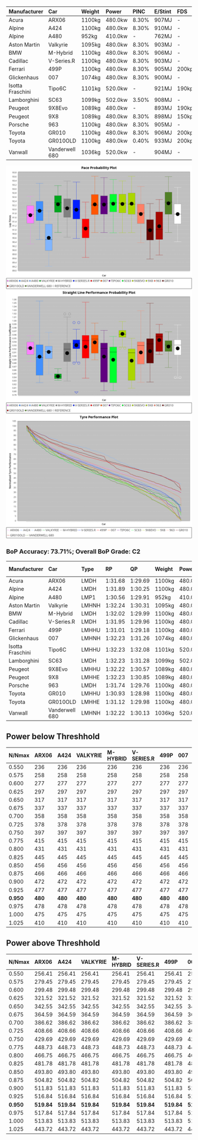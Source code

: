 | Manufacturer     | Car            | Weight | Power   | PINC    | E/Stint | FDS     |
|:-|:-|:-|:-|:-|:-|:-|
| Acura            | ARX06          | 1100kg | 480.0kw | 8.30%   | 907MJ   |    -    |
| Alpine           | A424           | 1100kg | 480.0kw | 8.30%   | 910MJ   |    -    |
| Alpine           | A480           | 952kg  | 410.0kw |    -    | 762MJ   |    -    |
| Aston Martin     | Valkyrie       | 1095kg | 480.0kw | 8.30%   | 903MJ   |    -    |
| BMW              | M-Hybrid       | 1100kg | 480.0kw | 8.30%   | 906MJ   |    -    |
| Cadillac         | V-Series.R     | 1100kg | 480.0kw | 8.30%   | 903MJ   |    -    |
| Ferrari          | 499P           | 1100kg | 480.0kw | 8.30%   | 905MJ   | 200kph  |
| Glickenhaus      | 007            | 1074kg | 480.0kw | 8.30%   | 900MJ   |    -    |
| Isotta Fraschini | Tipo6C         | 1101kg | 520.0kw |    -    | 921MJ   | 190kph  |
| Lamborghini      | SC63           | 1099kg | 502.0kw | 3.50%   | 908MJ   |    -    |
| Peugeot          | 9X8Evo         | 1089kg | 480.0kw |    -    | 893MJ   | 190kph  |
| Peugeot          | 9X8            | 1089kg | 480.0kw | 8.30%   | 898MJ   | 150kph  |
| Porsche          | 963            | 1100kg | 480.0kw | 8.30%   | 905MJ   |    -    |
| Toyota           | GR010          | 1100kg | 480.0kw | 8.30%   | 906MJ   | 200kph  |
| Toyota           | GR010OLD       | 1100kg | 480.0kw | 0.40%   | 933MJ   | 200kph  |
| Vanwall          | Vanderwell 680 | 1036kg | 520.0kw |    -    | 904MJ   |    -    |

![PACECHART](./IMG/AUTO.png)
![STRAIGHTLINEPERFORMANCECHART](./IMG/AUTO_sp.png)
![TYREPERFORMANCECHART](./IMG/AUTO_tw.png)

### BoP Accuracy: 73.71%; Overall BoP Grade: C2
| Manufacturer     | Car            | Type  | RP      | QP      | Weight | Power¹  | Threshhold | PINC    | Power²   | E/Stint | AVG Vmax  | FDS     | RDLC | L/Stint | BOP-Grade | Model Accuracy | Model Points | Match%  | SimDiff |
|:-|:-|:-|:-|:-|:-|:-|:-|:-|:-|:-|:-|:-|:-|:-|:-|:-|:-|:-|:-|
| Acura            | ARX06          | LMDH  | 1:31.68 | 1:29.69 | 1100kg | 480.0kw | 250.0kph   | 8.30%   | 519.80kw |  907MJ  | 307.57kph |    -    | 0.98 | 40      | -B2       | 100.00%        | 996          | 84.56%  | #       |
| Alpine           | A424           | LMDH  | 1:31.89 | 1:30.25 | 1100kg | 480.0kw | 250.0kph   | 8.30%   | 519.80kw |  910MJ  | 303.50kph |    -    | 0.98 | 40      | +A2       | 98.94%         | 2047         | 92.60%  | #       |
| Alpine           | A480           | LMP1  | 1:30.56 | 1:29.91 |  952kg | 410.0kw | 250.0kph   |    -    | 410.00kw |  762MJ  | 303.37kph |    -    | 0.98 | 37      | -Ω1       | 92.36%         | 1643         | 32.68%  | +0.59   |
| Aston Martin     | Valkyrie       | LMHNH | 1:32.24 | 1:30.31 | 1095kg | 480.0kw | 250.0kph   | 8.30%   | 519.80kw |  903MJ  | 294.23kph |    -    | 1.00 | 40      | +E1       | 100.00%        | 247          | 56.25%  | #       |
| BMW              | M-Hybrid       | LMDH  | 1:32.02 | 1:29.99 | 1100kg | 480.0kw | 250.0kph   | 8.30%   | 519.80kw |  906MJ  | 306.13kph |    -    | 0.98 | 40      | +A2       | 98.84%         | 3070         | 94.76%  | #       |
| Cadillac         | V-Series.R     | LMDH  | 1:31.95 | 1:29.96 | 1100kg | 480.0kw | 250.0kph   | 8.30%   | 519.80kw |  903MJ  | 307.84kph |    -    | 0.98 | 40      | +B1       | 98.94%         | 5427         | 86.21%  | #       |
| Ferrari          | 499P           | LMHHU | 1:31.01 | 1:29.18 | 1100kg | 480.0kw | 250.0kph   | 8.30%   | 519.80kw |  905MJ  | 308.39kph | 200kph  | 1.01 | 40      | -E1       | 100.00%        | 6554         | 56.85%  | #       |
| Glickenhaus      | 007            | LMHNH | 1:32.23 | 1:31.26 | 1074kg | 480.0kw | 250.0kph   | 8.30%   | 519.80kw |  900MJ  | 311.60kph |    -    | 0.93 | 40      | +C2       | 93.90%         | 2170         | 72.44%  | #       |
| Isotta Fraschini | Tipo6C         | LMHHU | 1:32.23 | 1:32.08 | 1101kg | 520.0kw | 250.0kph   |    -    | 520.00kw |  921MJ  | 304.38kph | 190kph  | 1.03 | 40      | +E2       | 97.73%         | 129          | 51.45%  | #       |
| Lamborghini      | SC63           | LMDH  | 1:32.23 | 1:31.28 | 1099kg | 502.0kw | 250.0kph   | 3.50%   | 519.60kw |  908MJ  | 302.54kph |    -    | 1.01 | 40      | +C1       | 100.00%        | 784          | 76.41%  | #       |
| Peugeot          | 9X8Evo         | LMHHU | 1:32.22 | 1:30.57 | 1089kg | 480.0kw | 250.0kph   |    -    | 480.00kw |  893MJ  | 312.36kph | 190kph  | 0.96 | 40      | +C1       | 100.00%        | 1457         | 79.66%  | #       |
| Peugeot          | 9X8            | LMHHE | 1:32.23 | 1:30.85 | 1089kg | 480.0kw | 250.0kph   | 8.30%   | 519.80kw |  898MJ  | 302.14kph | 150kph  | 0.99 | 40      | +A2       | 99.16%         | 4816         | 91.32%  | +2.01   |
| Porsche          | 963            | LMDH  | 1:31.74 | 1:29.76 | 1100kg | 480.0kw | 250.0kph   | 8.30%   | 519.80kw |  905MJ  | 305.58kph |    -    | 0.98 | 40      | ~A1       | 99.91%         | 14205        | 100.00% | #       |
| Toyota           | GR010          | LMHHU | 1:30.93 | 1:28.98 | 1100kg | 480.0kw | 250.0kph   | 8.30%   | 519.80kw |  906MJ  | 306.15kph | 200kph  | 1.01 | 40      | -E2       | 99.73%         | 4795         | 52.41%  | #       |
| Toyota           | GR010OLD       | LMHHE | 1:31.12 | 1:29.98 | 1100kg | 480.0kw | 250.0kph   | 0.40%   | 481.90kw |  933MJ  | 307.92kph | 200kph  | 1.00 | 40      | -D1       | 94.52%         | 690          | 65.60%  | #       |
| Vanwall          | Vanderwell 680 | LMHNH | 1:32.22 | 1:30.13 | 1036kg | 520.0kw | 0.0kph     |    -    | 520.00kw |  904MJ  | 312.53kph |    -    | 1.01 | 40      | +B1       | 95.37%         | 639          | 86.13%  | +1.55   |

## Power below Threshhold
| N/Nmax    | ARX06   | A424    | VALKYRIE | M-HYBRID | V-SERIES.R | 499P    | 007     | TIPO6C  | SC63    | 9X8EVO  | 9X8     | 963     | GR010   | GR010OLD | VANDERWELL 680 | ​     | RPM      | A480    |
|:-|:-|:-|:-|:-|:-|:-|:-|:-|:-|:-|:-|:-|:-|:-|:-|:-|:-|:-|
|  0.550    |  236    |  236    |  236     |  236     |  236       |  236    |  236    |  256    |  247    |  236    |  236    |  236    |  236    |  236     |  256           |  ​    |   --     |   -     |
|  0.575    |  258    |  258    |  258     |  258     |  258       |  258    |  258    |  279    |  270    |  258    |  258    |  258    |  258    |  258     |  279           |  ​    |   --     |   -     |
|  0.600    |  277    |  277    |  277     |  277     |  277       |  277    |  277    |  300    |  290    |  277    |  277    |  277    |  277    |  277     |  300           |  ​    |   --     |   -     |
|  0.625    |  297    |  297    |  297     |  297     |  297       |  297    |  297    |  322    |  310    |  297    |  297    |  297    |  297    |  297     |  322           |  ​    |   --     |   -     |
|  0.650    |  317    |  317    |  317     |  317     |  317       |  317    |  317    |  343    |  331    |  317    |  317    |  317    |  317    |  317     |  343           |  ​    |   --     |   -     |
|  0.675    |  337    |  337    |  337     |  337     |  337       |  337    |  337    |  365    |  352    |  337    |  337    |  337    |  337    |  337     |  365           |  ​    |   --     |   -     |
|  0.700    |  358    |  358    |  358     |  358     |  358       |  358    |  358    |  387    |  374    |  358    |  358    |  358    |  358    |  358     |  387           |  ​    |   --     |   -     |
|  0.725    |  378    |  378    |  378     |  378     |  378       |  378    |  378    |  409    |  395    |  378    |  378    |  378    |  378    |  378     |  409           |  ​    |   --     |   -     |
|  0.750    |  397    |  397    |  397     |  397     |  397       |  397    |  397    |  430    |  415    |  397    |  397    |  397    |  397    |  397     |  430           |  ​    |   --     |   -     |
|  0.775    |  415    |  415    |  415     |  415     |  415       |  415    |  415    |  449    |  434    |  415    |  415    |  415    |  415    |  415     |  449           |  ​    |  5000    |  241    |
|  0.800    |  431    |  431    |  431     |  431     |  431       |  431    |  431    |  467    |  451    |  431    |  431    |  431    |  431    |  431     |  467           |  ​    |  5500    |  284    |
|  0.825    |  445    |  445    |  445     |  445     |  445       |  445    |  445    |  482    |  466    |  445    |  445    |  445    |  445    |  445     |  482           |  ​    |  6000    |  318    |
|  0.850    |  456    |  456    |  456     |  456     |  456       |  456    |  456    |  494    |  477    |  456    |  456    |  456    |  456    |  456     |  494           |  ​    |  6500    |  359    |
|  0.875    |  466    |  466    |  466     |  466     |  466       |  466    |  466    |  505    |  487    |  466    |  466    |  466    |  466    |  466     |  505           |  ​    |  7000    |  401    |
|  0.900    |  472    |  472    |  472     |  472     |  472       |  472    |  472    |  512    |  494    |  472    |  472    |  472    |  472    |  472     |  512           |  ​    |  7500    |  411    |
|  0.925    |  477    |  477    |  477     |  477     |  477       |  477    |  477    |  517    |  499    |  477    |  477    |  477    |  477    |  477     |  517           |  ​    |  8000    |  407    |
| **0.950** | **480** | **480** | **480**  | **480**  | **480**    | **480** | **480** | **520** | **502** | **480** | **480** | **480** | **480** | **480**  | **520**        | **​** | **8500** | **410** |
|  0.975    |  478    |  478    |  478     |  478     |  478       |  478    |  478    |  518    |  500    |  478    |  478    |  478    |  478    |  478     |  518           |  ​    |  9000    |  205    |
|  1.000    |  475    |  475    |  475     |  475     |  475       |  475    |  475    |  514    |  497    |  475    |  475    |  475    |  475    |  475     |  514           |  ​    |   --     |   -     |
|  1.025    |  410    |  410    |  410     |  410     |  410       |  410    |  410    |  444    |  429    |  410    |  410    |  410    |  410    |  410     |  444           |  ​    |   --     |   -     |

## Power above Threshhold
| N/Nmax    | ARX06      | A424       | VALKYRIE   | M-HYBRID   | V-SERIES.R | 499P       | 007        | TIPO6C  | SC63       | 9X8EVO  | 9X8        | 963        | GR010      | GR010OLD   | VANDERWELL 680 | ​     | RPM      | A480    |
|:-|:-|:-|:-|:-|:-|:-|:-|:-|:-|:-|:-|:-|:-|:-|:-|:-|:-|:-|
|  0.550    |  256.41    |  256.41    |  256.41    |  256.41    |  256.41    |  256.41    |  256.41    |  256    |  256.28    |  236    |  256.41    |  256.41    |  256.41    |  237.45    |  256           |  ​    |   --     |   -     |
|  0.575    |  279.45    |  279.45    |  279.45    |  279.45    |  279.45    |  279.45    |  279.45    |  279    |  279.31    |  258    |  279.45    |  279.45    |  279.45    |  259.50    |  279           |  ​    |   --     |   -     |
|  0.600    |  299.48    |  299.48    |  299.48    |  299.48    |  299.48    |  299.48    |  299.48    |  300    |  299.33    |  277    |  299.48    |  299.48    |  299.48    |  278.53    |  300           |  ​    |   --     |   -     |
|  0.625    |  321.52    |  321.52    |  321.52    |  321.52    |  321.52    |  321.52    |  321.52    |  322    |  321.35    |  297    |  321.52    |  321.52    |  321.52    |  298.57    |  322           |  ​    |   --     |   -     |
|  0.650    |  342.55    |  342.55    |  342.55    |  342.55    |  342.55    |  342.55    |  342.55    |  343    |  342.38    |  317    |  342.55    |  342.55    |  342.55    |  318.61    |  343           |  ​    |   --     |   -     |
|  0.675    |  364.59    |  364.59    |  364.59    |  364.59    |  364.59    |  364.59    |  364.59    |  365    |  364.40    |  337    |  364.59    |  364.59    |  364.59    |  338.65    |  365           |  ​    |   --     |   -     |
|  0.700    |  386.62    |  386.62    |  386.62    |  386.62    |  386.62    |  386.62    |  386.62    |  387    |  386.42    |  358    |  386.62    |  386.62    |  386.62    |  359.69    |  387           |  ​    |   --     |   -     |
|  0.725    |  408.66    |  408.66    |  408.66    |  408.66    |  408.66    |  408.66    |  408.66    |  409    |  408.45    |  378    |  408.66    |  408.66    |  408.66    |  379.72    |  409           |  ​    |   --     |   -     |
|  0.750    |  429.69    |  429.69    |  429.69    |  429.69    |  429.69    |  429.69    |  429.69    |  430    |  429.47    |  397    |  429.69    |  429.69    |  429.69    |  398.76    |  430           |  ​    |   --     |   -     |
|  0.775    |  448.73    |  448.73    |  448.73    |  448.73    |  448.73    |  448.73    |  448.73    |  449    |  448.49    |  415    |  448.73    |  448.73    |  448.73    |  416.80    |  449           |  ​    |  5000    |  241    |
|  0.800    |  466.75    |  466.75    |  466.75    |  466.75    |  466.75    |  466.75    |  466.75    |  467    |  466.51    |  431    |  466.75    |  466.75    |  466.75    |  432.83    |  467           |  ​    |  5500    |  284    |
|  0.825    |  481.78    |  481.78    |  481.78    |  481.78    |  481.78    |  481.78    |  481.78    |  482    |  481.53    |  445    |  481.78    |  481.78    |  481.78    |  446.85    |  482           |  ​    |  6000    |  318    |
|  0.850    |  493.80    |  493.80    |  493.80    |  493.80    |  493.80    |  493.80    |  493.80    |  494    |  493.54    |  456    |  493.80    |  493.80    |  493.80    |  457.87    |  494           |  ​    |  6500    |  359    |
|  0.875    |  504.82    |  504.82    |  504.82    |  504.82    |  504.82    |  504.82    |  504.82    |  505    |  504.55    |  466    |  504.82    |  504.82    |  504.82    |  467.89    |  505           |  ​    |  7000    |  401    |
|  0.900    |  511.83    |  511.83    |  511.83    |  511.83    |  511.83    |  511.83    |  511.83    |  512    |  511.56    |  472    |  511.83    |  511.83    |  511.83    |  473.90    |  512           |  ​    |  7500    |  411    |
|  0.925    |  516.84    |  516.84    |  516.84    |  516.84    |  516.84    |  516.84    |  516.84    |  517    |  516.57    |  477    |  516.84    |  516.84    |  516.84    |  478.91    |  517           |  ​    |  8000    |  407    |
| **0.950** | **519.84** | **519.84** | **519.84** | **519.84** | **519.84** | **519.84** | **519.84** | **520** | **519.57** | **480** | **519.84** | **519.84** | **519.84** | **481.92** | **520**        | **​** | **8500** | **410** |
|  0.975    |  517.84    |  517.84    |  517.84    |  517.84    |  517.84    |  517.84    |  517.84    |  518    |  517.57    |  478    |  517.84    |  517.84    |  517.84    |  479.92    |  518           |  ​    |  9000    |  205    |
|  1.000    |  513.83    |  513.83    |  513.83    |  513.83    |  513.83    |  513.83    |  513.83    |  514    |  513.56    |  475    |  513.83    |  513.83    |  513.83    |  476.91    |  514           |  ​    |   --     |   -     |
|  1.025    |  443.72    |  443.72    |  443.72    |  443.72    |  443.72    |  443.72    |  443.72    |  444    |  443.49    |  410    |  443.72    |  443.72    |  443.72    |  411.79    |  444           |  ​    |   --     |   -     |
